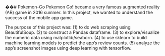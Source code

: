 ��#   P o k e m o n - G o  
 Pokemon Go! became a very famous augmented reality (AR) game in 2016 summer. In this project, we wanted to understand the success of the mobile app game.

The purpose of this project was:
(1) to do web scraping using BeautifulSoup.
(2) to construct a Pandas dataframe.
(3) to explore/visualize the numeric data using matplotlib/seaborn.
(4) to use sklearn to build machine learning models to predict the app’s review counts.
(5) analyze the app’s screenshot images using deep learning with tensorflow.
